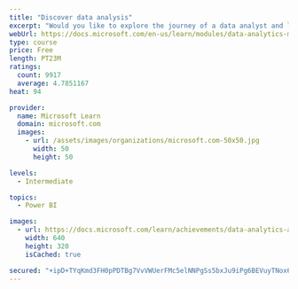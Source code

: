 ```yaml
---
title: "Discover data analysis"
excerpt: "Would you like to explore the journey of a data analyst and learn how a data analyst tells a story with data? In this module, you will explore the different roles in data and learn the different tasks of a data analyst."
webUrl: https://docs.microsoft.com/en-us/learn/modules/data-analytics-microsoft/
type: course
price: Free
length: PT23M
ratings:
  count: 9917
  average: 4.7851167
heat: 94

provider:
  name: Microsoft Learn
  domain: microsoft.com
  images:
    - url: /assets/images/organizations/microsoft.com-50x50.jpg
      width: 50
      height: 50

levels:
  - Intermediate

topics:
  - Power BI

images:
  - url: https://docs.microsoft.com/learn/achievements/data-analytics-and-microsoft-social.png
    width: 640
    height: 320
    isCached: true

secured: "+ipD+TYqKmd3FH0pPDTBg7VvVWUerFMc5elNNPgSs5bxJu9iPg6BEVuyTNox6Pwaz2XSM42yxJUko0GCbsUDFa0WfkgA77bns1jZdLi9YgwN+FsDRsVdsoFwWNVzqO9TICn+hxu+8XnlGcdSvwM0+3f+iUo1if1j3zEoxp5PPgKGI5v98vfsS7kmuIi2YtVfNJ0bFou2KZ9H3r/WHToM73LyUymNAbKFtJZcRCulRffHn9q8ElQuHQKgTevGWGSpStz7qtHEi/Bd0mRwUEFZRudrAjVYQTeE6ayFkugSM874yxZZ/MXfncYkEMaUFBWwGFb+KPwlYBvkKLZMjlwon4ORgPU5C7T9/dmrrpwAJUTU52owTQdQOgOlowEv2jS0om7R1jsjUmg8v6ABs2COPb0vcnTRAP12AZb6h/J6WME=;1cy6ef4KT0Is5SpNzCndHA=="
---
```


